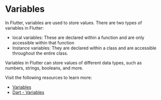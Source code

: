 # Variables

In Flutter, variables are used to store values. There are two types of variables in Flutter:

- local variables: These are declared within a function and are only accessible within that function
- Instance variables: They are declared within a class and are accessible throughout the entire class.

Variables in Flutter can store values of different data types, such as numbers, strings, booleans, and more.

Visit the following resources to learn more:

- [Variables](https://dart.dev/guides/language/language-tour#variables)
- [Dart - Variables](https://howtoflutter.dev/dart/variables/)
